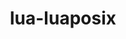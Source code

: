 ---
title: "lua-luaposix"
layout: cache
categories: [package, develop-2023-11-26]
meta: {"versions": ["36.1"], "compilers": ["cce@=15.0.1", "gcc@=11.4.0", "gcc@=7.3.1", "gcc@=7.5.0", "gcc@=9.4.0", "oneapi@=2023.2.0"], "oss": ["amzn2", "rhel8", "ubuntu18.04", "ubuntu20.04", "ubuntu22.04"], "platforms": ["linux"], "targets": ["aarch64", "neoverse_n1", "neoverse_v1", "ppc64le", "x86_64_v3", "zen4"], "stacks": ["aws-isc", "aws-isc-aarch64", "e4s", "e4s-cray-rhel", "e4s-neoverse_v1", "e4s-oneapi", "e4s-power", "radiuss", "root", "tutorial"], "num_specs": 10, "num_specs_by_stack": {"aws-isc-aarch64": 2, "root": 10, "aws-isc": 1, "e4s-cray-rhel": 1, "radiuss": 1, "e4s-neoverse_v1": 1, "e4s-power": 1, "e4s": 1, "e4s-oneapi": 1, "tutorial": 1}}
spec_details: [{"hash": "3esjjltuz3fk5io7c5iipti4hpesnlgp", "compiler": "gcc@=7.3.1", "versions": ["36.1"], "os": "amzn2", "platform": "linux", "target": "aarch64", "variants": ["build_system=lua"], "stacks": ["aws-isc-aarch64", "root"], "size": "-", "tarball": "https://binaries.spack.io/develop-2023-11-26/build_cache/linux-amzn2-aarch64/gcc-7.3.1/lua-luaposix-36.1/linux-amzn2-aarch64-gcc-7.3.1-lua-luaposix-36.1-3esjjltuz3fk5io7c5iipti4hpesnlgp.spack"}, {"hash": "3von2y575eknzvkt3steccgivzb23omx", "compiler": "gcc@=7.3.1", "versions": ["36.1"], "os": "amzn2", "platform": "linux", "target": "neoverse_n1", "variants": ["build_system=lua"], "stacks": ["aws-isc-aarch64", "root"], "size": "-", "tarball": "https://binaries.spack.io/develop-2023-11-26/build_cache/linux-amzn2-neoverse_n1/gcc-7.3.1/lua-luaposix-36.1/linux-amzn2-neoverse_n1-gcc-7.3.1-lua-luaposix-36.1-3von2y575eknzvkt3steccgivzb23omx.spack"}, {"hash": "xt6crsojmwqpzlipq35st24arz4ou5fx", "compiler": "gcc@=7.3.1", "versions": ["36.1"], "os": "amzn2", "platform": "linux", "target": "x86_64_v3", "variants": ["build_system=lua"], "stacks": ["root", "aws-isc"], "size": "-", "tarball": "https://binaries.spack.io/develop-2023-11-26/build_cache/linux-amzn2-x86_64_v3/gcc-7.3.1/lua-luaposix-36.1/linux-amzn2-x86_64_v3-gcc-7.3.1-lua-luaposix-36.1-xt6crsojmwqpzlipq35st24arz4ou5fx.spack"}, {"hash": "4szwq3idcgimfehmhm33smcewrdgnr5j", "compiler": "cce@=15.0.1", "versions": ["36.1"], "os": "rhel8", "platform": "linux", "target": "zen4", "variants": ["build_system=lua"], "stacks": ["e4s-cray-rhel", "root"], "size": "-", "tarball": "https://binaries.spack.io/develop-2023-11-26/build_cache/linux-rhel8-zen4/cce-15.0.1/lua-luaposix-36.1/linux-rhel8-zen4-cce-15.0.1-lua-luaposix-36.1-4szwq3idcgimfehmhm33smcewrdgnr5j.spack"}, {"hash": "difb6ubk2r3u3unsohdqutvdd5725l3c", "compiler": "gcc@=7.5.0", "versions": ["36.1"], "os": "ubuntu18.04", "platform": "linux", "target": "x86_64_v3", "variants": ["build_system=lua"], "stacks": ["radiuss", "root"], "size": "-", "tarball": "https://binaries.spack.io/develop-2023-11-26/build_cache/linux-ubuntu18.04-x86_64_v3/gcc-7.5.0/lua-luaposix-36.1/linux-ubuntu18.04-x86_64_v3-gcc-7.5.0-lua-luaposix-36.1-difb6ubk2r3u3unsohdqutvdd5725l3c.spack"}, {"hash": "ruvum2singlqbs3uoakhmhx5hn2cyuu5", "compiler": "gcc@=11.4.0", "versions": ["36.1"], "os": "ubuntu20.04", "platform": "linux", "target": "neoverse_v1", "variants": ["build_system=lua"], "stacks": ["e4s-neoverse_v1", "root"], "size": "-", "tarball": "https://binaries.spack.io/develop-2023-11-26/build_cache/linux-ubuntu20.04-neoverse_v1/gcc-11.4.0/lua-luaposix-36.1/linux-ubuntu20.04-neoverse_v1-gcc-11.4.0-lua-luaposix-36.1-ruvum2singlqbs3uoakhmhx5hn2cyuu5.spack"}, {"hash": "ybeg267emcqspbi3usd5q5ddkejpqjxh", "compiler": "gcc@=9.4.0", "versions": ["36.1"], "os": "ubuntu20.04", "platform": "linux", "target": "ppc64le", "variants": ["build_system=lua"], "stacks": ["e4s-power", "root"], "size": "-", "tarball": "https://binaries.spack.io/develop-2023-11-26/build_cache/linux-ubuntu20.04-ppc64le/gcc-9.4.0/lua-luaposix-36.1/linux-ubuntu20.04-ppc64le-gcc-9.4.0-lua-luaposix-36.1-ybeg267emcqspbi3usd5q5ddkejpqjxh.spack"}, {"hash": "licc7q5cycx5juytmzkmaszzfu44o6jg", "compiler": "gcc@=11.4.0", "versions": ["36.1"], "os": "ubuntu20.04", "platform": "linux", "target": "x86_64_v3", "variants": ["build_system=lua"], "stacks": ["e4s", "root"], "size": "-", "tarball": "https://binaries.spack.io/develop-2023-11-26/build_cache/linux-ubuntu20.04-x86_64_v3/gcc-11.4.0/lua-luaposix-36.1/linux-ubuntu20.04-x86_64_v3-gcc-11.4.0-lua-luaposix-36.1-licc7q5cycx5juytmzkmaszzfu44o6jg.spack"}, {"hash": "d7lthja6ye5yj4psomq4dk6ib6ipkxik", "compiler": "oneapi@=2023.2.0", "versions": ["36.1"], "os": "ubuntu20.04", "platform": "linux", "target": "x86_64_v3", "variants": ["build_system=lua"], "stacks": ["e4s-oneapi", "root"], "size": "-", "tarball": "https://binaries.spack.io/develop-2023-11-26/build_cache/linux-ubuntu20.04-x86_64_v3/oneapi-2023.2.0/lua-luaposix-36.1/linux-ubuntu20.04-x86_64_v3-oneapi-2023.2.0-lua-luaposix-36.1-d7lthja6ye5yj4psomq4dk6ib6ipkxik.spack"}, {"hash": "ky4hz5uyshg5nip4o4kjux27pz2kfs7y", "compiler": "gcc@=11.4.0", "versions": ["36.1"], "os": "ubuntu22.04", "platform": "linux", "target": "x86_64_v3", "variants": ["build_system=lua"], "stacks": ["tutorial", "root"], "size": "-", "tarball": "https://binaries.spack.io/develop-2023-11-26/build_cache/linux-ubuntu22.04-x86_64_v3/gcc-11.4.0/lua-luaposix-36.1/linux-ubuntu22.04-x86_64_v3-gcc-11.4.0-lua-luaposix-36.1-ky4hz5uyshg5nip4o4kjux27pz2kfs7y.spack"}]
---